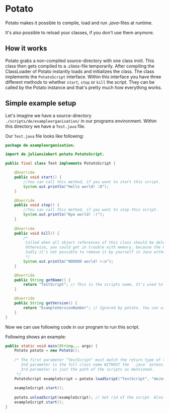 # Potato
Potato makes it possible to compile, load and run *.java*-files at runtime.

It's also possible to reload your classes, if you don't use them anymore.

## How it works
Potato grabs a non-compiled source-directory with one class innit.
This class then gets compiled to a *.class*-file temporarily. 
After compiling the ClassLoader of Potato instantly loads
and initializes the class. The class implements the `PotatoScript` interface. 
Within this interface you have three different methods
to whether `start`, `stop` or `kill` the script. 
They can be called by the Potato instance and that's pretty much how everything works.

## Simple example setup
Let's imagine we have a source-directory `./scripts/de/exampleorganisation/` in our programs environment.
Within this directory we have a `Test.java` file.

Our `Test.java` file looks like following:

```java
package de.exampleorganisation;

import de.juliansiebert.potato.PotatoScript;

public final class Test implements PotatoScript {

    @Override
    public void start() {
        //You can call this method, if you want to start this script.
        System.out.println("Hello world! :D");
    }

    @Override
    public void stop() {
        //You can call this method, if you want to stop this script.
        System.out.println("Bye world! :(");
    }
    
    @Override
    public void kill() {
        /*
         Called when all object references of this class should be deleted. 
         Otherwise, you could get in trouble with memory, because the GC won't remove this instance.
         Sadly it's not possible to remove it by yourself in Java without a custom build JRE.
         */
        System.out.println("NOOOOO world! >:o");
    }

    @Override
    public String getName() {
        return "TestScript"; // This is the scripts name. It's used to identify this script. 
    }

    @Override
    public String getVersion() {
        return "ExampleVersionNumber"; // Ignored by potato. You can use it if you want to.
    }
}
```

Now we can use following code in our program to run this script.

Following shows an example:

```java
public static void main(String... args) {
    Potato potato = new Potato();
    
    /* The first parameter "TestScript" must match the return type of the PotatoScript#getName method.
       2nd parameter is the full class name WITHOUT the `.java` extension.
       3rd parameter is just the path of the scripts as mentioned.
     */
    PotatoScript exampleScript = potato.loadScript("TestScript", "de/exampleorganisation/Test", "./scripts");
    
    exampleScript.start();
    
    potato.unloadScript(exampleScript); // Get rid of the script. Also calls the PotatoScript#kill method.
    exampleScript.start();
}
```